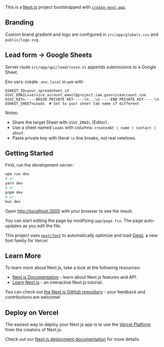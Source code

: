 This is a [Next.js](https://nextjs.org) project bootstrapped with [`create-next-app`](https://nextjs.org/docs/app/api-reference/cli/create-next-app).

## Branding

Custom brand gradient and logo are configured in `src/app/globals.css` and `public/logo.svg`.

## Lead form → Google Sheets

Server route `src/app/api/lead/route.ts` appends submissions to a Google Sheet.

Env vars: create `.env.local` in `web` with

```
GSHEET_ID=your_spreadsheet_id
GSVC_EMAIL=service_account_email@project.iam.gserviceaccount.com
GSVC_KEY=-----BEGIN PRIVATE KEY-----\n...\n-----END PRIVATE KEY-----\n
GSHEET_SHEET=Leads  # Set to your sheet tab name if different
```

Notes:
- Share the target Sheet with `GSVC_EMAIL` (Editor).
- Use a sheet named `Leads` with columns: `createdAt | name | contact | about`.
- Paste private key with literal `\n` line breaks, not real newlines.

## Getting Started

First, run the development server:

```bash
npm run dev
# or
yarn dev
# or
pnpm dev
# or
bun dev
```

Open [http://localhost:3000](http://localhost:3000) with your browser to see the result.

You can start editing the page by modifying `app/page.tsx`. The page auto-updates as you edit the file.

This project uses [`next/font`](https://nextjs.org/docs/app/building-your-application/optimizing/fonts) to automatically optimize and load [Geist](https://vercel.com/font), a new font family for Vercel.

## Learn More

To learn more about Next.js, take a look at the following resources:

- [Next.js Documentation](https://nextjs.org/docs) - learn about Next.js features and API.
- [Learn Next.js](https://nextjs.org/learn) - an interactive Next.js tutorial.

You can check out [the Next.js GitHub repository](https://github.com/vercel/next.js) - your feedback and contributions are welcome!

## Deploy on Vercel

The easiest way to deploy your Next.js app is to use the [Vercel Platform](https://vercel.com/new?utm_medium=default-template&filter=next.js&utm_source=create-next-app&utm_campaign=create-next-app-readme) from the creators of Next.js.

Check out our [Next.js deployment documentation](https://nextjs.org/docs/app/building-your-application/deploying) for more details.
